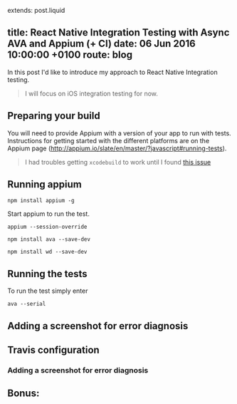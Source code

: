 extends: post.liquid

title:   React Native Integration Testing with Async AVA and Appium (+ CI)
date:    06 Jun 2016 10:00:00 +0100
route:   blog
---

In this post I'd like to introduce my approach to React Native Integration testing.

> I will focus on iOS integration testing for now.

## Preparing your build

You will need to provide Appium with a version of your app to run with tests.
Instructions for getting started with the different platforms are on the Appium page (http://appium.io/slate/en/master/?javascript#running-tests).

> I had troubles getting `xcodebuild` to work until I found [this issue](https://github.com/facebook/react-native/issues/5487)

## Running appium

```
npm install appium -g
```

Start appium to run the test.

```
appium --session-override
```

```
npm install ava --save-dev
```

```
npm install wd --save-dev
```

## Running the tests

To run the test simply enter

```
ava --serial
```

## Adding a screenshot for error diagnosis

## Travis configuration

### Adding a screenshot for error diagnosis

## Bonus: 
